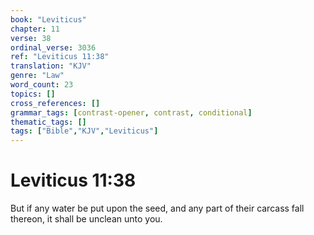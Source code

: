 ```yaml
---
book: "Leviticus"
chapter: 11
verse: 38
ordinal_verse: 3036
ref: "Leviticus 11:38"
translation: "KJV"
genre: "Law"
word_count: 23
topics: []
cross_references: []
grammar_tags: [contrast-opener, contrast, conditional]
thematic_tags: []
tags: ["Bible","KJV","Leviticus"]
---
```


# Leviticus 11:38

But if any water be put upon the seed, and any part of their carcass fall thereon, it shall be unclean unto you.
